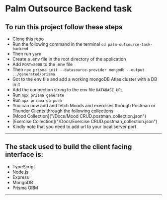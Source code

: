 # Palm Outsource Backend task

## To run this project follow these steps

- Clone this repo
- Run the following command in the terminal `cd palm-outsource-task-backend`
- Then run `yarn`
- Create a .env file in the root directory of the application
- Add `PORT=8000` to the .env file
- Then `npx prisma init --datasource-provider mongodb --output ../generated/prisma`
- Got to the env file and add a working mongoDB Atlas cluster with a DB in it
- Add the connection string to the env file `DATABASE_URL`
- Run `npx prisma generate`
- Run `npx prisma db push`
- You can now add and fetch Moods and exercises through Postman or Thunder Clients through the following collections
- [Mood Collection]("/Docs/Mood CRUD.postman_collection.json")
- [Exercise Collection]("/Docs/Exercise CRUD.postman_collection.json")
- Kindly note that you need to add url to your local server port

---

## The stack used to build the client facing interface is:

- TypeScript
- Node.js
- Express
- MongoDB
- Prisma ORM

---
